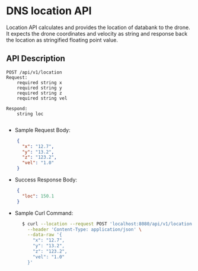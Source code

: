 # DNS location API

Location API calculates and provides the location of databank to the drone. It expects the drone coordinates and velocity as string
and response back the location as stringified floating point value. 

## API Description

```text
POST /api/v1/location
Request:
    required string x
    required string y
    required string z
    required string vel

Respond:
    string loc    
  
```

- Sample Request Body:
```JSON
    {
      "x": "12.7",
      "y": "13.2",
      "z": "123.2",
      "vel": "1.0"
    }
```

- Success Response Body:
```json
    {
      "loc": 150.1
    }
```
    
- Sample Curl Command:
```bash
      $ curl --location --request POST 'localhost:8080/api/v1/location' \
        --header 'Content-Type: application/json' \
        --data-raw '{
      	  "x": "12.7",
      	  "y": "13.2",
      	  "z": "123.2",
      	  "vel": "1.0"
        }'
```